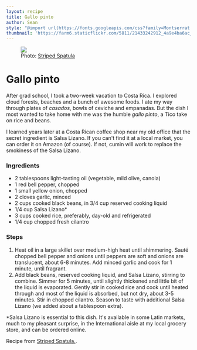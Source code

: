 ```yaml
---
layout: recipe
title: Gallo pinto
author: Sean
style: "@import url(https://fonts.googleapis.com/css?family=Montserrat|Playfair+Display|Roboto);body{margin:0;background-color:#fcf5c7}.recipe-container{max-width:800px;width:calc(100% - 20px);margin-right:auto;margin-left:auto;padding:15px;background-color:#fff}.lead-image{max-width:800px;width:100%;margin:0 auto}.footnote,.ingredients,.steps{margin-top:30px}figure img{width:100%}h1{font-family:'Playfair Display',sans-serif;font-size:36px;text-align:center;max-width:630px;margin:15px auto}h3{font-family:'Playfair Display',sans-serif;font-size:24px;max-width:630px;margin:15px auto}ol,p,ul{font-family:Montserrat,serif;font-size:18px;line-height:24px;max-width:630px;margin:15px auto}li{margin-bottom:15px}p.footnote{font-size:15px}figcaption{font-family:Montserrat,serif;font-size:13px;color:#666;text-align:right;margin-top:5px;}"
thumbnail: 'https://farm6.staticflickr.com/5811/21433242912_4a9e4ba6ac_z.jpg'
---
```

<div class="recipe-container">
	<figure class="lead-image">
		<img src="https://farm6.staticflickr.com/5811/21433242912_4a9e4ba6ac_z.jpg" />
		<figcaption>Photo: <a href="https://stripedspatula.com/gallo-pinto/" target="_blank">Striped Spatula</a></figcaption>
	</figure>
	<h1>Gallo pinto</h1>
	<p>After grad school, I took a two-week vacation to Costa Rica. I explored cloud forests, beaches and a bunch of awesome foods. I ate my way through plates of <em>casados</em>, bowls of ceviche and empanadas. But the dish I most wanted to take home with me was the humble <em>gallo pinto</em>, a Tico take on rice and beans.</p>
	<p>I learned years later at a Costa Rican coffee shop near my old office that the secret ingredient is Salsa Lizano. If you can't find it at a local market, you can order it on Amazon (of course). If not, cumin will work to replace the smokiness of the Salsa Lizano.</p>
	<div class="ingredients">
		<h3>Ingredients</h3>
		<ul>
			<li>2 tablespoons light-tasting oil (vegetable, mild olive, canola)</li>
			<li>1 red bell pepper, chopped</li>
			<li>1 small yellow onion, chopped</li>
			<li>2 cloves garlic, minced</li>
			<li>2 cups cooked black beans, in 3/4 cup reserved cooking liquid</li>
			<li>1/4 cup Salsa Lizano&ast;</li>
			<li>3 cups cooked rice, preferably, day-old and refrigerated</li>
			<li>1/4 cup chopped fresh cilantro</li>
		</ul>
	</div>
	<div class="steps">
		<h3>Steps</h3>
		<ol>
			<li>Heat oil in a large skillet over medium-high heat until shimmering. Sauté chopped bell pepper and onions until peppers are soft and onions are translucent, about 6-8 minutes. Add minced garlic and cook for 1 minute, until fragrant.</li>
			<li>Add black beans, reserved cooking liquid, and Salsa Lizano, stirring to combine. Simmer for 5 minutes, until slightly thickened and little bit of the liquid is evaporated. Gently stir in cooked rice and cook until heated through and most of the liquid is absorbed, but not dry, about 3-5 minutes. Stir in chopped cilantro. Season to taste with additional Salsa Lizano (we added about a tablespoon extra).</li>
		</ol>
	</div>
	<p class="footnote">&ast;Salsa Lizano is essential to this dish. It's available in some Latin markets, much to my pleasant surprise, in the International aisle at my local grocery store, and can be ordered online.</p>
	<p class="footnote">Recipe from <a href="https://stripedspatula.com/gallo-pinto/" target="_blank">Striped Spatula.</a>.</p>
</div>